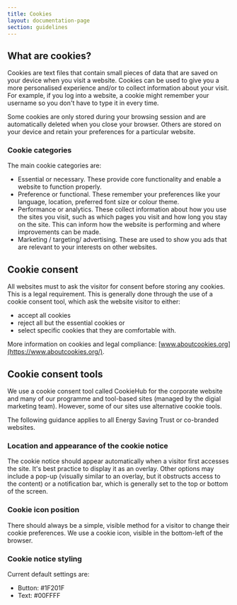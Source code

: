 ```yaml
---
title: Cookies
layout: documentation-page
section: guidelines
---
```


## What are cookies?

Cookies are text files that contain small pieces of data that are saved on your device when you visit a website. Cookies can be used to give you a more personalised experience and/or to collect information about your visit. For example, if you log into a website, a cookie might remember your username so you don't have to type it in every time.

Some cookies are only stored during your browsing session and are automatically deleted when you close your browser. Others are stored on your device and retain your preferences for a particular website.

### Cookie categories

The main cookie categories are:

- Essential or necessary. These provide core functionality and enable a website to function properly.
- Preference or functional. These remember your preferences like your language, location, preferred font size or colour theme.
- Performance or analytics. These collect information about how you use the sites you visit, such as which pages you visit and how long you stay on the site. This can inform how the website is performing and where improvements can be made.
- Marketing / targeting/ advertising. These are used to show you ads that are relevant to your interests on other websites.

## Cookie consent

All websites must to ask the visitor for consent before storing any cookies. This is a legal requirement. This is generally done through the use of a cookie consent tool, which ask the website visitor to either:

- accept all cookies
- reject all but the essential cookies or
- select specific cookies that they are comfortable with.


More information on cookies and legal compliance: [www.aboutcookies.org](https://www.aboutcookies.org/).

## Cookie consent tools

We use a cookie consent tool called CookieHub for the corporate website and many of our programme and tool-based sites (managed by the digial marketing team). However, some of our sites use alternative cookie tools.

The following guidance applies to all Energy Saving Trust or co-branded websites.

### Location and appearance of the cookie notice

The cookie notice should appear automatically when a visitor first accesses the site. It's best practice to display it as an overlay. Other options may include a pop-up (visually similar to an overlay, but it obstructs access to the content) or a notification bar, which is generally set to the top or bottom of the screen.

### Cookie icon position

There should always be a simple, visible method for a visitor to change their cookie preferences. We use a cookie icon, visible in the bottom-left of the browser.

### Cookie notice styling

Current default settings are:

- Button: #1F201F
- Text: #00FFFF
